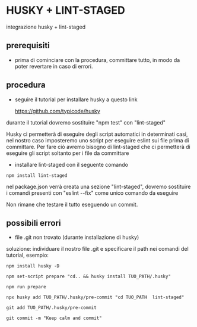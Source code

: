 # HUSKY + LINT-STAGED

integrazione husky + lint-staged

## prerequisiti

- prima di cominciare con la procedura, committare tutto, in modo da poter revertare in caso di errori.

## procedura

-	seguire il tutorial per installare husky a questo link

	https://github.com/typicode/husky

durante il tutorial dovremo sostituire "npm test" con "lint-staged"

Husky ci permetterà di eseguire degli script automatici in determinati casi, nel nostro caso imposteremo uno script per eseguire eslint sui file prima di committare.
Per fare ciò avremo bisogno di lint-staged che ci permetterà di eseguire gli script soltanto per i file da committare

-    installare lint-staged con il seguente comando
```
npm install lint-staged
```

nel package.json verrà creata una sezione "lint-staged", dovremo sostituire i comandi presenti con "eslint --fix" come unico comando da eseguire 

Non rimane che testare il tutto eseguendo un commit.


## possibili errori

- file .git non trovato (durante installazione di husky)

soluzione: individuare il nostro file .git e specificare il path nei comandi del tutorial, esempio:

```
npm install husky -D
 
npm set-script prepare "cd.. && husky install TUO_PATH/.husky"
 
npm run prepare
 
npx husky add TUO_PATH/.husky/pre-commit "cd TUO_PATH  lint-staged"
 
git add TUO_PATH/.husky/pre-commit
 
git commit -m "Keep calm and commit"
```
